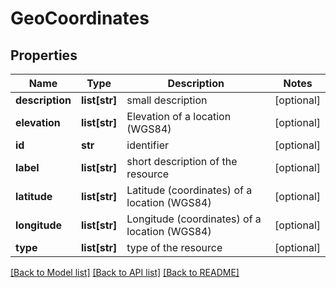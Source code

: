 # GeoCoordinates

## Properties
Name | Type | Description | Notes
------------ | ------------- | ------------- | -------------
**description** | **list[str]** | small description | [optional] 
**elevation** | **list[str]** | Elevation of a location (WGS84) | [optional] 
**id** | **str** | identifier | [optional] 
**label** | **list[str]** | short description of the resource | [optional] 
**latitude** | **list[str]** | Latitude (coordinates) of a location (WGS84) | [optional] 
**longitude** | **list[str]** | Longitude (coordinates) of a location (WGS84) | [optional] 
**type** | **list[str]** | type of the resource | [optional] 

[[Back to Model list]](../#documentation-for-models) [[Back to API list]](../#documentation-for-api-endpoints) [[Back to README]](../)


